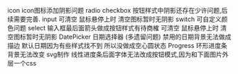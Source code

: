icon
icon图标添加阴影问题
radio  checkbox
按钮样式中阴影还存在少许问题,后续需要完善.
input
可清空 鼠标悬停上时 清空图标暂时无阴影
switch
可自定义颜色问题
select
输入框最后面箭头做成按钮样式有待商榷
可清空 鼠标悬停上时 清空图标暂时无阴影
DatePicker 日期选择器 (多遗留问题)
禁用的日期背景无法做成描边
默认日期因为有些样式找不到 所以没做成空心圆状态
Progress
环形进度条背景无法改变 svg制作 线性进度条后面字体无法改成按钮模式,因为和下面图片外层一个css
